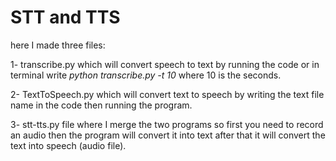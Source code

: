 # STT and TTS
here I made three files:

1- transcribe.py which will convert speech to text by running the code or in terminal write *python transcribe.py -t 10* where 10 is the seconds.

2- TextToSpeech.py which will convert text to speech by writing the text file name in the code then running the program.

3- stt-tts.py file where I merge the two programs so first you need to record an audio then the program will convert it into text after that it will convert the text into speech (audio file).
